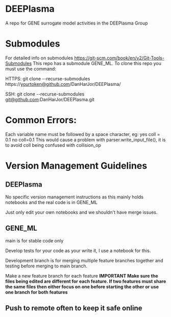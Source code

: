 # DEEPlasma
A repo for GENE surrogate model activities in the DEEPlasma Group

# Submodules
For detailed info on submodules https://git-scm.com/book/en/v2/Git-Tools-Submodules
This repo has a submodule GENE_ML. To clone this repo you must use the command:

HTTPS:
git clone --recurse-submodules https://yourtoken@github.com/DanHarJor/DEEPlasma/

SSH:
git clone --recurse-submodules git@github.com:DanHarJor/DEEPlasma.git

# Common Errors:

Each variable name must be followed by a space character, eg:
yes
coll = 0.1
no
coll=0.1
This would cause a problem with parser.write_input_file(), it is to avoid coll being confused with collision_op

# Version Management Guidelines

## DEEPlasma
No specific version management instructions as this mainly holds notebooks and the real code is in GENE_ML

Just only edit your own notebooks and we shouldn't have merge issues.

## GENE_ML 
main is for stable code only  
  
Develop tests for your code as your write it, I use a notebook for this.  
  
Development branch is for merging multiple feature branches together and testing before merging to main branch.    

Make a new feature branch for each feature **IMPORTANT Make sure the files being edited are different for each feature. If two features must share the same files then either focus on one before starting the other or use one branch for both features**    
  
## Push to remote often to keep it safe online  
